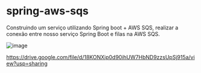 # spring-aws-sqs

Construindo um serviço utilizando Spring boot + AWS SQS, realizar a conexão entre nosso serviço Spring Boot e filas na AWS SQS.

![image](https://user-images.githubusercontent.com/35778150/222962231-c917ef7a-8ed7-4c50-906b-9dc400caf574.png)


https://drive.google.com/file/d/18KONXip0d90ihUW7HbND9zzsUpSj915a/view?usp=sharing
